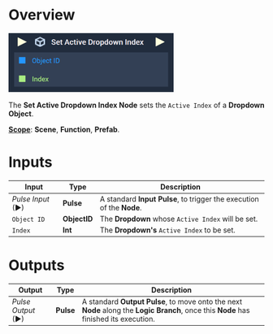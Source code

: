 # Overview

![The Set Active Dropdown Index Node.](../../../.gitbook/assets/setactivedropdownindex.png)

The **Set Active Dropdown Index Node** sets the `Active Index` of a **Dropdown Object**.

[**Scope**](../../overview.md#scopes): **Scene**, **Function**, **Prefab**.

# Inputs

|Input|Type|Description|
|---|---|---|
|*Pulse Input* (►)|**Pulse**|A standard **Input Pulse**, to trigger the execution of the **Node**.|
|`Object ID`|**ObjectID**|The **Dropdown** whose `Active Index` will be set.|
|`Index`|**Int**|The **Dropdown's** `Active Index` to be set.|

# Outputs

|Output|Type|Description|
|---|---|---|
|*Pulse Output* (►)|**Pulse**|A standard **Output Pulse**, to move onto the next **Node** along the **Logic Branch**, once this **Node** has finished its execution.|





